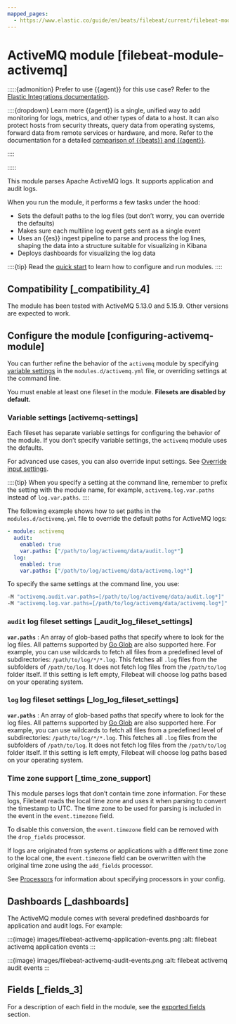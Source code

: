 ```yaml
---
mapped_pages:
  - https://www.elastic.co/guide/en/beats/filebeat/current/filebeat-module-activemq.html
---
```


# ActiveMQ module [filebeat-module-activemq]

:::::{admonition} Prefer to use {{agent}} for this use case?
Refer to the [Elastic Integrations documentation](integration-docs://reference/activemq.md).

::::{dropdown} Learn more
{{agent}} is a single, unified way to add monitoring for logs, metrics, and other types of data to a host. It can also protect hosts from security threats, query data from operating systems, forward data from remote services or hardware, and more. Refer to the documentation for a detailed [comparison of {{beats}} and {{agent}}](docs-content://reference/ingestion-tools/fleet/index.md).

::::


:::::


This module parses Apache ActiveMQ logs. It supports application and audit logs.

When you run the module, it performs a few tasks under the hood:

* Sets the default paths to the log files (but don’t worry, you can override the defaults)
* Makes sure each multiline log event gets sent as a single event
* Uses an {{es}} ingest pipeline to parse and process the log lines, shaping the data into a structure suitable for visualizing in Kibana
* Deploys dashboards for visualizing the log data

::::{tip}
Read the [quick start](/reference/filebeat/filebeat-installation-configuration.md) to learn how to configure and run modules.
::::



## Compatibility [_compatibility_4]

The module has been tested with ActiveMQ 5.13.0 and 5.15.9. Other versions are expected to work.


## Configure the module [configuring-activemq-module]

You can further refine the behavior of the `activemq` module by specifying [variable settings](#activemq-settings) in the `modules.d/activemq.yml` file, or overriding settings at the command line.

You must enable at least one fileset in the module. **Filesets are disabled by default.**


### Variable settings [activemq-settings]

Each fileset has separate variable settings for configuring the behavior of the module. If you don’t specify variable settings, the `activemq` module uses the defaults.

For advanced use cases, you can also override input settings. See [Override input settings](/reference/filebeat/advanced-settings.md).

::::{tip}
When you specify a setting at the command line, remember to prefix the setting with the module name, for example, `activemq.log.var.paths` instead of `log.var.paths`.
::::


The following example shows how to set paths in the `modules.d/activemq.yml` file to override the default paths for ActiveMQ logs:

```yaml
- module: activemq
  audit:
    enabled: true
    var.paths: ["/path/to/log/activemq/data/audit.log*"]
  log:
    enabled: true
    var.paths: ["/path/to/log/activemq/data/activemq.log*"]
```

To specify the same settings at the command line, you use:

```sh
-M "activemq.audit.var.paths=[/path/to/log/activemq/data/audit.log*]"
-M "activemq.log.var.paths=[/path/to/log/activemq/data/activemq.log*]"
```


### `audit` log fileset settings [_audit_log_fileset_settings]

**`var.paths`**
:   An array of glob-based paths that specify where to look for the log files. All patterns supported by [Go Glob](https://golang.org/pkg/path/filepath/#Glob) are also supported here. For example, you can use wildcards to fetch all files from a predefined level of subdirectories: `/path/to/log/*/*.log`. This fetches all `.log` files from the subfolders of `/path/to/log`. It does not fetch log files from the `/path/to/log` folder itself. If this setting is left empty, Filebeat will choose log paths based on your operating system.


### `log` log fileset settings [_log_log_fileset_settings]

**`var.paths`**
:   An array of glob-based paths that specify where to look for the log files. All patterns supported by [Go Glob](https://golang.org/pkg/path/filepath/#Glob) are also supported here. For example, you can use wildcards to fetch all files from a predefined level of subdirectories: `/path/to/log/*/*.log`. This fetches all `.log` files from the subfolders of `/path/to/log`. It does not fetch log files from the `/path/to/log` folder itself. If this setting is left empty, Filebeat will choose log paths based on your operating system.


### Time zone support [_time_zone_support]

This module parses logs that don’t contain time zone information. For these logs, Filebeat reads the local time zone and uses it when parsing to convert the timestamp to UTC. The time zone to be used for parsing is included in the event in the `event.timezone` field.

To disable this conversion, the `event.timezone` field can be removed with the `drop_fields` processor.

If logs are originated from systems or applications with a different time zone to the local one, the `event.timezone` field can be overwritten with the original time zone using the `add_fields` processor.

See [Processors](/reference/filebeat/filtering-enhancing-data.md) for information about specifying processors in your config.


## Dashboards [_dashboards]

The ActiveMQ module comes with several predefined dashboards for application and audit logs. For example:

:::{image} images/filebeat-activemq-application-events.png
:alt: filebeat activemq application events
:::

:::{image} images/filebeat-activemq-audit-events.png
:alt: filebeat activemq audit events
:::


## Fields [_fields_3]

For a description of each field in the module, see the [exported fields](/reference/filebeat/exported-fields-activemq.md) section.
